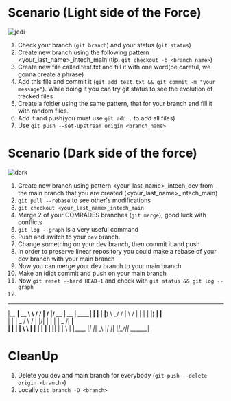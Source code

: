 # Scenario (Light side of the Force)

![jedi](https://www.google.com/search?q=jedi&tbm=isch&tbs=ic:trans&client=ubuntu&hs=9wK&hl=ru&sa=X&ved=0CAMQpwVqFwoTCKiUr6nXzPICFQAAAAAdAAAAABAI&biw=1836&bih=968#imgrc=y8X8hUCf2NOuDM)

1. Check your branch (`git branch`) and your status (`git status`)
2. Create new branch using the following pattern <your_last_name>_intech_main (tip: `git checkout -b <branch_name>`)
3. Create new file called test.txt and fill it with one word(be careful, we gonna create a phrase)
4. Add this file and commit it (`git add test.txt && git commit -m "your message"`). While doing it you can try git status to see the evolution of tracked files
5. Create a folder using the same pattern, that for your branch and fill it with random files.
6. Add it and push(you must use `git add .` to add all files)
7. Use `git push --set-upstream origin <branch_name>`

# Scenario (Dark side of the force)

![dark](https://www.google.com/search?q=darth%20vader&tbm=isch&tbs=ic:trans&client=ubuntu&hs=yK0&hl=ru&sa=X&ved=0CAMQpwVqFwoTCPjWovvXzPICFQAAAAAdAAAAABAC&biw=1836&bih=968#imgrc=8HJi-Io5box3PM)

1. Create new branch using pattern <your_last_name>_intech_dev from the main branch that you are created (<your_last_name>_intech_main)
2. `git pull --rebase` to see other's modifications
3. `git checkout <your_last_name>_intech_main`
4. Merge 2 of your COMRADES branches (`git merge`), good luck with conflicts
5. `git log --graph` is a very useful command
6. Push and switch to your `dev` branch.
7. Change something on your dev branch, then commit it and push
8. In order to preserve linear repository you could make a rebase of your dev branch with your main branch
9. Now you can merge your dev branch to your main branch
10. Make an idiot commit and push on your main branch
11. Now `git reset --hard HEAD~1` and check with `git status && git log --graph`
12.  
 
  _______ _______     __  __  __  ____  _____  ______ 
 |__   __|  __ \ \   / / |  \/  |/ __ \|  __ \|  ____|
    | |  | |__) \ \_/ /  | \  / | |  | | |__) | |__   
    | |  |  _  / \   /   | |\/| | |  | |  _  /|  __|  
    | |  | | \ \  | |    | |  | | |__| | | \ \| |____ 
    |_|  |_|  \_\ |_|    |_|  |_|\____/|_|  \_\______|

# CleanUp

1. Delete you dev and main branch for everybody (`git push --delete origin <branch>`)
2. Locally `git branch -D <branch>`
                                                      

